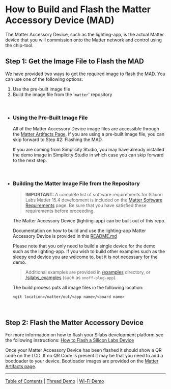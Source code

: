 # How to Build and Flash the Matter Accessory Device (MAD)

The Matter Accessory Device, such as the lighting-app, is the actual Matter
device that you will commission onto the Matter network and control using the
chip-tool.

## Step 1: Get the Image File to Flash the MAD

We have provided two ways to get the required image to flash the MAD. You can
use one of the following options:

1. Use the pre-built image file
2. Build the image file from the '`matter`' repository

<br>

-   ### **Using the Pre-Built Image File**

    All of the Matter Accessory Device image files are accessible through the
    [Matter Artifacts Page](../general/ARTIFACTS.md). If you are using a
    pre-built image file, you can skip forward to Step #2: Flashing the MAD.

    If you are coming from Simplicity Studio, you may have already installed the
    demo image in Simplicity Studio in which case you can skip forward to the
    next step.

<br>

-   ### **Building the Matter Image File from the Repository**

    > **IMPORTANT:** A complete list of software requirements for Silicon Labs
    > Matter 15.4 development is included on the
    > [Matter Software Requirements](../general/SOFTWARE_REQUIREMENTS.md) page.
    > Be sure that you have satisfied these requirements before proceeding.

    The Matter Accessory Device (lighting-app) can be built out of this repo.

    Documentation on how to build and use the lighting-app Matter Accessory
    Device is provided in this
    [README.md](../../../examples/lighting-app/efr32/README.md)

    Please note that you only need to build a single device for the demo such as
    the lighting-app. If you wish to build other examples such as the sleepy end
    device you are welcome to, but it is not necessary for the demo.

    > Additional examples are provided in [/examples](../../../examples/) directory,
    or [/silabs_examples](../../../silabs_examples/) (such as `onoff-plug-app`).

    The build process puts all image files in the following location:

    `<git location>/matter/out/<app name>/<board name>`

<br>

## Step 2: Flash the Matter Accessory Device

For more information on how to flash your Silabs development platform see the
following instructions:
[How to Flash a Silicon Labs Device](../general/FLASH_SILABS_DEVICE.md)

Once your Matter Accessory Device has been flashed it should show a QR code on
the LCD. If no QR Code is present it may be that you need to add a bootloader to
your device. Bootloader images are provided on the
[Matter Artifacts page](../general/ARTIFACTS.md).

---

[Table of Contents](../README.md) | [Thread Demo](./DEMO_OVERVIEW.md) |
[Wi-Fi Demo](../wifi/DEMO_OVERVIEW.md)
